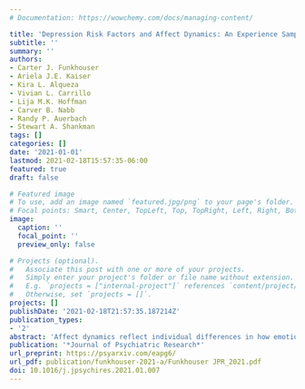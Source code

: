 ```yaml
---
# Documentation: https://wowchemy.com/docs/managing-content/

title: 'Depression Risk Factors and Affect Dynamics: An Experience Sampling Study'
subtitle: ''
summary: ''
authors:
- Carter J. Funkhouser
- Ariela J.E. Kaiser
- Kira L. Alqueza
- Vivian L. Carrillo
- Lija M.K. Hoffman
- Carver B. Nabb
- Randy P. Auerbach
- Stewart A. Shankman
tags: []
categories: []
date: '2021-01-01'
lastmod: 2021-02-18T15:57:35-06:00
featured: true
draft: false

# Featured image
# To use, add an image named `featured.jpg/png` to your page's folder.
# Focal points: Smart, Center, TopLeft, Top, TopRight, Left, Right, BottomLeft, Bottom, BottomRight.
image:
  caption: ''
  focal_point: ''
  preview_only: false

# Projects (optional).
#   Associate this post with one or more of your projects.
#   Simply enter your project's folder or file name without extension.
#   E.g. `projects = ["internal-project"]` references `content/project/deep-learning/index.md`.
#   Otherwise, set `projects = []`.
projects: []
publishDate: '2021-02-18T21:57:35.187214Z'
publication_types:
- '2'
abstract: 'Affect dynamics reflect individual differences in how emotional information is processed, and may provide insights into how depressive episodes develop. To extend prior studies that examined affect dynamics in currently depressed individuals, the present study tested in 68 non-depressed young adults whether three well-established risk factors for major depressive disorder (MDD) - (a) past episodes of MDD, (b) family history of MDD, and (c) reduced neurophysiological responses to reward - predicted mean levels, instability, or inertia (i.e., inflexibility) of positive affect (PA) and/or negative affect (NA). Momentary PA and NA were assessed up to 6 times per day for 14 days (mean number of surveys completed = 45.89). MDD history and family history of MDD were assessed via semi-structured interview, and neurophysiological responses to reward were indexed using the Reward Positivity, an event-related potential related to depression. After adjusting for current depressive symptoms, results indicated that (a) past episodes of MDD predicted higher mean levels of NA, (b) family history of MDD predicted greater PA inertia, and (c) blunted reactivity to reward predicted greater NA inertia. Collectively, these results suggest that elevated mean levels of NA and inflexibility of PA and NA may be potential mechanisms that confer risk for depression.'
publication: '*Journal of Psychiatric Research*'
url_preprint: https://psyarxiv.com/eapg6/
url_pdf: publication/funkhouser-2021-a/Funkhouser JPR_2021.pdf
doi: 10.1016/j.jpsychires.2021.01.007
---
```

